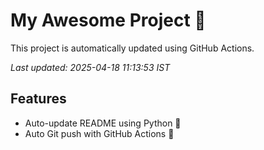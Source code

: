 # My Awesome Project 🚀

This project is automatically updated using GitHub Actions.

_Last updated: 2025-04-18 11:13:53 IST_

## Features
- Auto-update README using Python 🐍
- Auto Git push with GitHub Actions 🤖
